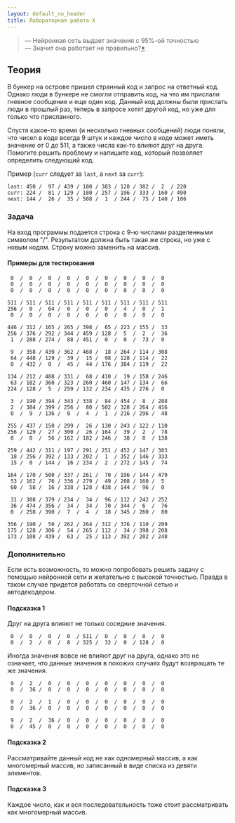 ```yaml
---
layout: default_no_header
title: Лабораторная работа X
---
```


> — Нейронная сеть выдает значения с 95%-ой точностью  
> — Значит она работает не правильно?[*]({{site.baseurl}}/resources/labs/lab-x/01_demotivator.png)

## Теория

В бункер на острове пришел странный код и запрос на ответный код. Однако люди в бункере не смогли отправить код, 
на что им прислали гневное сообщение и еще один код. Данный код должны были прислать люди в прошлый раз, теперь в запросе хотят 
другой код, но уже для только что присланного. 

Спустя какое-то время (и несколько гневных сообщений) люди поняли, что чисел в коде всегда 9 штук и каждое число в коде 
может иметь значение от 0 до 511, а также числа как-то влияют друг на друга. Помогите решить проблему и напишите код, который позволяет определить следующий код.

Пример (`curr` следует за `last`, а `next` за `curr`):
```
last: 450 /  97 / 439 / 180 / 383 / 128 / 382 /  2  / 220
curr: 224 /  81 / 129 / 180 / 257 / 196 / 333 / 160 / 490
next: 144 /  26 /  35 / 508 /  1  / 244 /  75 / 140 / 106
```

### Задача

На вход программы подается строка с 9-ю числами разделенными символом "/". Результатом должна быть
такая же строка, но уже с новым кодом. Строку можно заменить на массив.

#### Примеры для тестирования

```
 0  /  0  /  0  /  0  /  0  /  0  /  0  /  0  /  0  
 0  /  0  /  0  /  0  /  0  /  0  /  0  /  0  /  0  
 0  /  0  /  0  /  0  /  0  /  0  /  0  /  0  /  0  
```
```
511 / 511 / 511 / 511 / 511 / 511 / 511 / 511 / 511
256 /  0  /  64 /  0  /  0  /  0  /  4  /  0  /  1 
 0  /  0  /  0  /  0  /  0  /  0  /  0  /  0  /  0 
```
```
446 / 312 / 165 / 265 / 398 /  65 / 223 / 155 /  33
256 / 376 / 292 / 344 / 459 / 128 /  5  /  2  /  36
 1  / 288 / 274 /  88 / 451 /  0  /  0  /  73 /  0 
```
```
 9  / 358 / 439 / 362 / 468 /  18 / 264 / 114 / 308
 64 / 448 / 129 /  39 /  15 /  98 / 128 / 114 /  22
 0  / 432 /  0  /  45 /  44 / 176 / 384 / 119 /  22
```
```
134 / 212 / 488 / 331 /  68 / 410 /  19 / 158 / 246
 63 / 182 / 360 / 323 / 260 / 460 / 147 / 134 /  66
224 / 128 /  5  / 259 / 132 / 234 / 435 / 276 /  0 
```
```
 3  / 190 / 394 / 343 / 338 /  84 / 454 /  8  / 288
 2  / 384 / 399 / 256 /  80 / 502 / 328 / 264 / 416
 0  /  9  / 136 /  0  /  4  /  1  / 216 / 296 /  48
```
```
255 / 437 / 150 / 299 /  26 / 130 / 243 / 122 / 110
256 / 129 /  27 / 300 /  26 / 164 /  39 /  2  /  78
 0  /  0  /  56 / 162 / 182 / 246 /  38 /  0  / 138
```
```
259 / 442 / 311 / 197 / 291 / 251 / 452 / 147 / 303
 18 / 256 / 392 / 133 / 202 /  1  / 352 / 146 / 333
 15 /  0  / 144 /  16 / 234 /  2  / 272 / 145 /  74
```
```
164 / 170 / 500 / 337 / 261 /  70 / 196 / 144 / 479
 53 / 162 /  76 / 336 / 279 /  49 / 208 / 160 /  5 
 60 /  58 /  16 / 338 / 128 / 438 / 144 /  96 /  0 
```
```
 31 / 308 / 379 / 234 /  34 /  96 / 112 / 242 / 252
 36 / 474 / 356 /  34 /  34 /  70 / 344 /  6  /  76
 0  / 258 / 390 /  7  /  4  /  18 / 345 / 260 /  80
```
```
356 / 190 /  50 / 262 / 264 / 312 / 376 / 110 / 209
175 / 128 / 306 /  54 / 265 / 112 /  34 / 398 / 208
173 / 108 / 439 /  63 /  25 / 113 / 392 / 202 / 248
```


### Дополнительно

Если есть возможность, то можно попробовать решить задачу с помощью нейронной сети
и желательно с высокой точностью. Правда в таком случае придется работать со сверточной 
сетью и автодекодером.

#### Подсказка 1

Друг на друга влияют не только соседние значения. 

```
 0  /  0  /  0  /  0  / 511 /  0  /  0  /  0  /  0 
 0  /  2  /  0  /  8  / 325 /  32 /  0  / 128 /  0 
```

Иногда значения вовсе не влияют друг на друга, однако это не означает, что данные 
значения в похожих случаях будут возвращать те же значения.

```
 9  /  2  /  0  /  0  /  0  /  0  /  0  /  0  /  0 
 0  /  36 /  0  /  0  /  0  /  0  /  0  /  0  /  0
```

```
 9  /  2  /  1  /  0  /  0  /  0  /  0  /  0  /  0 
 0  /  36 /  0  /  0  /  0  /  0  /  0  /  0  /  0
```

```
 9  /  2  /  36 /  0  /  0  /  0  /  0  /  0  /  0 
 0  /  45 /  0  /  0  /  0  /  0  /  0  /  0  /  0
```

#### Подсказка 2

Рассматривайте данный код не как одномерный массив, а как многомерный массив, 
но записанный в виде списка из девяти элементов.

#### Подсказка 3

Каждое число, как и вся последовательность тоже стоит рассматривать как многомерный массив.